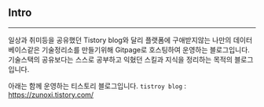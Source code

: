 
## Intro
---
일상과 취미등을 공유했던 Tistory blog와 달리 플랫폼에 구애받지않는 나만의 데이터베이스같은 기술정리소를 만들기위해
Gitpage로 호스팅하여 운영하는 블로그입니다. 기술스택의 공유보다는 스스로 공부하고 익혔던 스킬과 지식을 정리하는 목적의 블로그입니다.

아래는 함께 운영하는 티스토리 블로그입니다.
`tistroy blog` : https://zunoxi.tistory.com/
